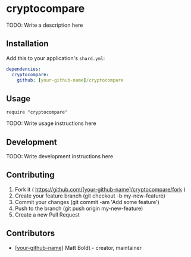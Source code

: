 # cryptocompare

TODO: Write a description here

## Installation

Add this to your application's `shard.yml`:

```yaml
dependencies:
  cryptocompare:
    github: [your-github-name]/cryptocompare
```

## Usage

```crystal
require "cryptocompare"
```

TODO: Write usage instructions here

## Development

TODO: Write development instructions here

## Contributing

1. Fork it ( https://github.com/[your-github-name]/cryptocompare/fork )
2. Create your feature branch (git checkout -b my-new-feature)
3. Commit your changes (git commit -am 'Add some feature')
4. Push to the branch (git push origin my-new-feature)
5. Create a new Pull Request

## Contributors

- [[your-github-name]](https://github.com/[your-github-name]) Matt Boldt - creator, maintainer

